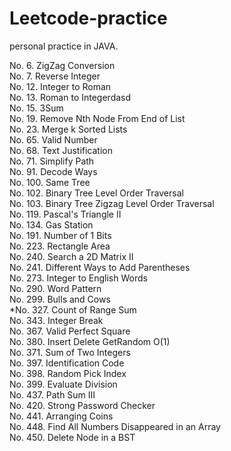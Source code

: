 # Leetcode-practice

personal practice in JAVA.

No. 6.     ZigZag Conversion  
No. 7.     Reverse Integer     
No. 12.    Integer to Roman        
No. 13.    Roman to Integerdasd         
No. 15.    3Sum  
No. 19.    Remove Nth Node From End of List       
No. 23.    Merge k Sorted Lists    
No. 65.    Valid Number     
No. 68.    Text Justification        
No. 71.    Simplify Path  
No. 91.    Decode Ways          
No. 100.   Same Tree          
No. 102.   Binary Tree Level Order Traversal  
No. 103.   Binary Tree Zigzag Level Order Traversal  
No. 119.   Pascal's Triangle II   
No. 134.   Gas Station  
No. 191.   Number of 1 Bits         
No. 223.   Rectangle Area  
No. 240.   Search a 2D Matrix II   
No. 241.   Different Ways to Add Parentheses  
No. 273.   Integer to English Words  
No. 290.   Word Pattern  
No. 299.   Bulls and Cows    
*No. 327.   Count of Range Sum    
No. 343.   Integer Break         
No. 367.   Valid Perfect Square     
No. 380.   Insert Delete GetRandom O(1)       
No. 371.   Sum of Two Integers    
No. 397.   Identification Code      
No. 398.   Random Pick Index        
No. 399.   Evaluate Division        
No. 437.  Path Sum III      
No. 420.  Strong Password Checker        
No. 441.  Arranging Coins   
No. 448.  Find All Numbers Disappeared in an Array      
No. 450.  Delete Node in a BST      


